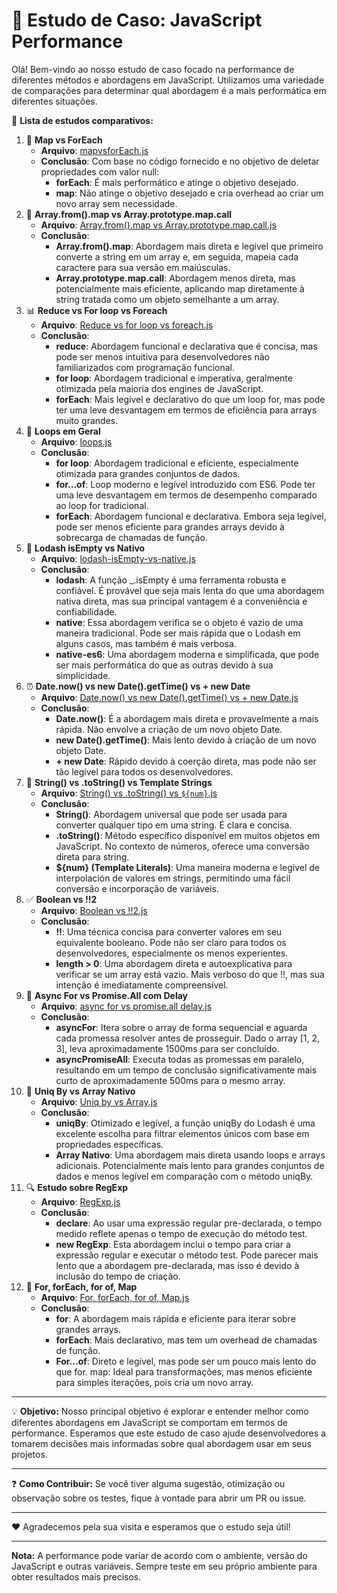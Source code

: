 # 🚀 Estudo de Caso: JavaScript Performance

Olá! Bem-vindo ao nosso estudo de caso focado na performance de diferentes métodos e abordagens em JavaScript. Utilizamos uma variedade de comparações para determinar qual abordagem é a mais performática em diferentes situações.

📜 **Lista de estudos comparativos:**

1. 🔄 **Map vs ForEach** 
    - **Arquivo**: [mapvsforEach.js](https://github.com/Felps03/performance/blob/main/1-mapvsforEach.js)
    * **Conclusão**: Com base no código fornecido e no objetivo de deletar propriedades com valor null:
        * **forEach**: É mais performático e atinge o objetivo desejado.
        * **map**: Não atinge o objetivo desejado e cria overhead ao criar um novo array sem necessidade.
2. 🎯 **Array.from().map vs Array.prototype.map.call**
    - **Arquivo**: [Array.from().map vs Array.prototype.map.call.js](https://github.com/Felps03/performance/blob/main/10-Array.from().map%20vs%20Array.prototype.map.call.js)
    * **Conclusão**:
        * **Array.from().map**: Abordagem mais direta e legível que primeiro converte a string em um array e, em seguida, mapeia cada caractere para sua versão em maiúsculas.
        * **Array.prototype.map.call**: Abordagem menos direta, mas potencialmente mais eficiente, aplicando map diretamente à string tratada como um objeto semelhante a um array.
3. 📊 **Reduce vs For loop vs Foreach**
    - **Arquivo**: [Reduce vs for loop vs foreach.js](https://github.com/Felps03/performance/blob/main/11-Reduce%20vs%20for%20loop%20vs%20foreach.js)
    * **Conclusão**:
        * **reduce**: Abordagem funcional e declarativa que é concisa, mas pode ser menos intuitiva para desenvolvedores não familiarizados com programação funcional.
        * **for loop**: Abordagem tradicional e imperativa, geralmente otimizada pela maioria dos engines de JavaScript.
        * **forEach**: Mais legível e declarativo do que um loop for, mas pode ter uma leve desvantagem em termos de eficiência para arrays muito grandes.
4. 🔁 **Loops em Geral**
    - **Arquivo**: [loops.js](https://github.com/Felps03/performance/blob/main/12-loops.js)
    * **Conclusão**:
        * **for loop**: Abordagem tradicional e eficiente, especialmente otimizada para grandes conjuntos de dados.
        * **for...of**: Loop moderno e legível introduzido com ES6. Pode ter uma leve desvantagem em termos de desempenho comparado ao loop for tradicional.
        * **forEach**: Abordagem funcional e declarativa. Embora seja legível, pode ser menos eficiente para grandes arrays devido à sobrecarga de chamadas de função.
5. 🧐 **Lodash isEmpty vs Nativo**
    - **Arquivo**: [lodash-isEmpty-vs-native.js](https://github.com/Felps03/performance/blob/main/2-lodash-isEmpty-vs-native.js)
    * **Conclusão**:
        * **lodash**: A função _.isEmpty é uma ferramenta robusta e confiável. É provável que seja mais lenta do que uma abordagem nativa direta, mas sua principal vantagem é a conveniência e confiabilidade.
        * **native**: Essa abordagem verifica se o objeto é vazio de uma maneira tradicional. Pode ser mais rápida que o Lodash em alguns casos, mas também é mais verbosa.
        * **native-es6**: Uma abordagem moderna e simplificada, que pode ser mais performática do que as outras devido à sua simplicidade.
6. ⏰ **Date.now() vs new Date().getTime() vs + new Date**
    - **Arquivo**: [Date.now() vs new Date().getTime() vs + new Date.js](https://github.com/Felps03/performance/blob/main/3-Date.now()%20vs%20new%20Date().getTime()%20vs%20%2B%20new%20Date.js)
    * **Conclusão**:
        * **Date.now()**: É a abordagem mais direta e provavelmente a mais rápida. Não envolve a criação de um novo objeto Date.
        * **new Date().getTime()**: Mais lento devido à criação de um novo objeto Date.
        * **+ new Date**: Rápido devido à coerção direta, mas pode não ser tão legível para todos os desenvolvedores.
7. 📝 **String() vs .toString() vs Template Strings**
    - **Arquivo**: [String() vs .toString() vs `${num}`.js](https://github.com/Felps03/performance/blob/main/4-String()%20vs%20.toString()%20vs%20%60%24%7Bnum%7D%60.js)
    * **Conclusão**:
        * **String()**: Abordagem universal que pode ser usada para converter qualquer tipo em uma string. É clara e concisa.
        * **.toString()**: Método específico disponível em muitos objetos em JavaScript. No contexto de números, oferece uma conversão direta para string.
        * **${num} (Template Literals)**: Uma maneira moderna e legível de interpolación de valores em strings, permitindo uma fácil conversão e incorporação de variáveis.
8. ✅ **Boolean vs !!2**
    - **Arquivo**: [Boolean vs !!2.js](https://github.com/Felps03/performance/blob/main/5-Boolean%20vs%20!!2.js)
    * **Conclusão**:
        * **!!**: Uma técnica concisa para converter valores em seu equivalente booleano. Pode não ser claro para todos os desenvolvedores, especialmente os menos experientes.
        * **length > 0**: Uma abordagem direta e autoexplicativa para verificar se um array está vazio. Mais verboso do que !!, mas sua intenção é imediatamente compreensível.
9. 🔄 **Async For vs Promise.All com Delay**
    - **Arquivo**: [async for vs promise.all delay.js](https://github.com/Felps03/performance/blob/main/6-async%20for%20vs%20promise.all%20delay.js)
    * **Conclusão**:
        * **asyncFor**: Itera sobre o array de forma sequencial e aguarda cada promessa resolver antes de prosseguir. Dado o array [1, 2, 3], leva aproximadamente 1500ms para ser concluído.
        * **asyncPromiseAll**: Executa todas as promessas em paralelo, resultando em um tempo de conclusão significativamente mais curto de aproximadamente 500ms para o mesmo array.
10. 🦄 **Uniq By vs Array Nativo**
    - **Arquivo**: [Uniq by vs Array.js](https://github.com/Felps03/performance/blob/main/7-Uniq%20by%20vs%20Array.js)
    * **Conclusão**:
        * **uniqBy**: Otimizado e legível, a função uniqBy do Lodash é uma excelente escolha para filtrar elementos únicos com base em propriedades específicas.
        * **Array Nativo**: Uma abordagem mais direta usando loops e arrays adicionais. Potencialmente mais lento para grandes conjuntos de dados e menos legível em comparação com o método uniqBy.
11. 🔍 **Estudo sobre RegExp**
    - **Arquivo**: [RegExp.js](https://github.com/Felps03/performance/blob/main/8-RegExp.js)
    * **Conclusão**:
        * **declare**: Ao usar uma expressão regular pre-declarada, o tempo medido reflete apenas o tempo de execução do método test.
        * **new RegExp**: Esta abordagem inclui o tempo para criar a expressão regular e executar o método test. Pode parecer mais lento que a abordagem pre-declarada, mas isso é devido à inclusão do tempo de criação.
12. 🔄 **For, forEach, for of, Map**
    - **Arquivo**: [For, forEach, for of, Map.js](https://github.com/Felps03/performance/blob/main/9-For%2C%20forEach%2C%20for%20of%2C%20Map.js)
    * **Conclusão**:
        * **for**: A abordagem mais rápida e eficiente para iterar sobre grandes arrays.
        * **forEach**: Mais declarativo, mas tem um overhead de chamadas de função.
        * **For...of**: Direto e legível, mas pode ser um pouco mais lento do que for.
map: Ideal para transformações, mas menos eficiente para simples iterações, pois cria um novo array.
---

💡 **Objetivo:**
Nosso principal objetivo é explorar e entender melhor como diferentes abordagens em JavaScript se comportam em termos de performance. Esperamos que este estudo de caso ajude desenvolvedores a tomarem decisões mais informadas sobre qual abordagem usar em seus projetos.

---

❓ **Como Contribuir:**
Se você tiver alguma sugestão, otimização ou observação sobre os testes, fique à vontade para abrir um PR ou issue.

---

❤️ Agradecemos pela sua visita e esperamos que o estudo seja útil!

---

**Nota:** A performance pode variar de acordo com o ambiente, versão do JavaScript e outras variáveis. Sempre teste em seu próprio ambiente para obter resultados mais precisos.